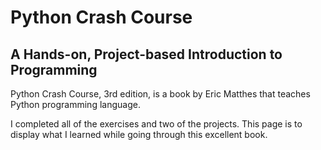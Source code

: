 # Python Crash Course
## A Hands-on, Project-based Introduction to Programming

Python Crash Course, 3rd edition, is a book by Eric Matthes that teaches Python programming language. 

I completed all of the exercises and two of the projects. This page is to display what I learned while going through this excellent book.
